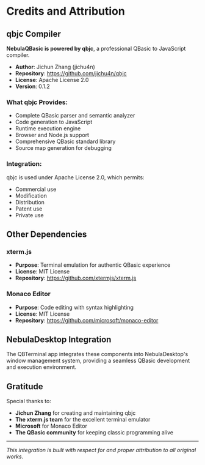 # Credits and Attribution

## qbjc Compiler

**NebulaQBasic is powered by qbjc**, a professional QBasic to JavaScript compiler.

- **Author**: Jichun Zhang (jichu4n)
- **Repository**: https://github.com/jichu4n/qbjc
- **License**: Apache License 2.0
- **Version**: 0.1.2

### What qbjc Provides:
- Complete QBasic parser and semantic analyzer
- Code generation to JavaScript
- Runtime execution engine
- Browser and Node.js support
- Comprehensive QBasic standard library
- Source map generation for debugging

### Integration:
qbjc is used under Apache License 2.0, which permits:
- Commercial use
- Modification
- Distribution
- Patent use
- Private use

## Other Dependencies

### xterm.js
- **Purpose**: Terminal emulation for authentic QBasic experience
- **License**: MIT License
- **Repository**: https://github.com/xtermjs/xterm.js

### Monaco Editor
- **Purpose**: Code editing with syntax highlighting
- **License**: MIT License
- **Repository**: https://github.com/microsoft/monaco-editor

## NebulaDesktop Integration

The QBTerminal app integrates these components into NebulaDesktop's window management system, providing a seamless QBasic development and execution environment.

## Gratitude

Special thanks to:
- **Jichun Zhang** for creating and maintaining qbjc
- **The xterm.js team** for the excellent terminal emulator
- **Microsoft** for Monaco Editor
- **The QBasic community** for keeping classic programming alive

---

*This integration is built with respect for and proper attribution to all original works.*